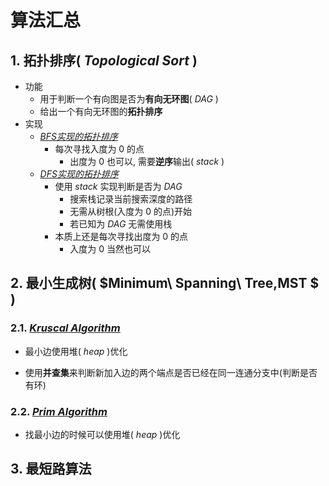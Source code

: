 # 算法汇总

## 1. 拓扑排序( $Topological\ Sort$ )

+ 功能
  + 用于判断一个有向图是否为**有向无环图**( $DAG$ )
  + 给出一个有向无环图的**拓扑排序**
+ 实现
  + [$BFS实现的拓扑排序$](./topological-sort-bfs.cpp)
    + 每次寻找入度为 $0$ 的点
      + 出度为 $0$ 也可以, 需要**逆序**输出( $stack$ )
  + [$DFS实现的拓扑排序$](./topological-sort-dfs.cpp)
    + 使用 $stack$ 实现判断是否为 $DAG$
      + 搜索栈记录当前搜索深度的路径
      + 无需从树根(入度为 $0$ 的点)开始
      + 若已知为 $DAG$ 无需使用栈
    + 本质上还是每次寻找出度为 $0$ 的点
      + 入度为 $0$ 当然也可以



## 2. 最小生成树( $Minimum\ Spanning\ Tree,MST $ )

### 2.1. [$Kruscal\ Algorithm$](./MST-Kruscal.cpp)

+ 最小边使用堆( $heap$ )优化

+ 使用**并查集**来判断新加入边的两个端点是否已经在同一连通分支中(判断是否有环)

### 2.2. [$Prim\ Algorithm$](./MST-Prim.cpp)

+ 找最小边的时候可以使用堆( $heap$ )优化



## 3. 最短路算法